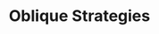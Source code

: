 ---
layout: project
title:  "Oblique Strategies"
description: "A modern implementation of Brian Eno and Peter Schmidt's Oblique Strategies as a mobile-first web application."
stack: "Vue.js, Ionic Framework"
source: "https://github.com/kevyder/oblique_strategies_app"
order: 1
---